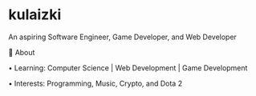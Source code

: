 # kulaizki
 An aspiring Software Engineer, Game Developer, and Web Developer

💬 About

• Learning: Computer Science | Web Development | Game Development

• Interests: Programming, Music, Crypto, and Dota 2
<!--
**kulaizki/kulaizki** is a ✨ _special_ ✨ repository because its `README.md` (this file) appears on your GitHub profile.

Here are some ideas to get you started:

- 🔭 I’m currently working on ...
- 🌱 I’m currently learning ...
- 👯 I’m looking to collaborate on ...
- 🤔 I’m looking for help with ...
- 💬 Ask me about ...
- 📫 How to reach me: ...
- 😄 Pronouns: ...
- ⚡ Fun fact: ...
-->
